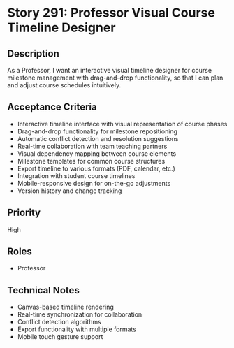 # Story 291: Professor Visual Course Timeline Designer

## Description
As a Professor, I want an interactive visual timeline designer for course milestone management with drag-and-drop functionality, so that I can plan and adjust course schedules intuitively.

## Acceptance Criteria
- Interactive timeline interface with visual representation of course phases
- Drag-and-drop functionality for milestone repositioning
- Automatic conflict detection and resolution suggestions
- Real-time collaboration with team teaching partners
- Visual dependency mapping between course elements
- Milestone templates for common course structures
- Export timeline to various formats (PDF, calendar, etc.)
- Integration with student course timelines
- Mobile-responsive design for on-the-go adjustments
- Version history and change tracking

## Priority
High

## Roles
- Professor

## Technical Notes
- Canvas-based timeline rendering
- Real-time synchronization for collaboration
- Conflict detection algorithms
- Export functionality with multiple formats
- Mobile touch gesture support